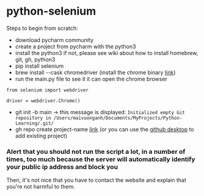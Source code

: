 # python-selenium

Steps to begin from scratch:

- download pycharm community
- create a project from pycharm with the python3
- install the python3 if not, please see wiki about how to install homebrew, git, gh, python3 
- pip install selenium
- brew install --cask chromedriver (install the chrome binary [link](https://gist.github.com/derhuerst/1b15ff4652a867391f03))
- run the main.py file to see it it can open the chrome browser

```
from selenium import webdriver

driver = webdriver.Chrome()

```

- git init -b main -> this message is displayed:  `Initialized empty Git repository in /Users/maivuonganh/Documents/MyProjects/Python-Learning/.git/
`
- gh repo create project-name [link](https://docs.github.com/en/github/importing-your-projects-to-github/importing-source-code-to-github/adding-an-existing-project-to-github-using-the-command-line#adding-a-project-to-github-with-github-cli)
(or you can use the [github desktop](https://docs.github.com/en/desktop/contributing-and-collaborating-using-github-desktop/adding-and-cloning-repositories/adding-an-existing-project-to-github-using-github-desktop) to add existing project)
### Alert that you should not run the script a lot, in a number of times, too much because the server will automatically identify your public ip address and block you
Then, it's not nice that you have to contact the website and explain that you're not harmful to them. 









